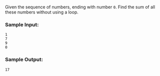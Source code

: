 Given the sequence of numbers, ending with number `0`. Find the sum of all
these numbers without using a loop.

### Sample Input:

```
1
7
9
0
```

### Sample Output:

```
17
```
